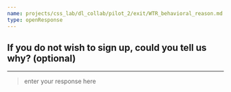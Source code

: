 ```yaml
---
name: projects/css_lab/dl_collab/pilot_2/exit/WTR_behavioral_reason.md
type: openResponse
---
```


## If you do not wish to sign up, could you tell us why? (optional)

---

> enter your response here
